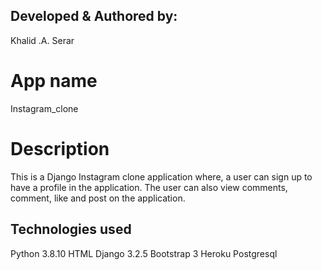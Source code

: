 ## Developed & Authored by:
Khalid .A. Serar


# App name
Instagram_clone


# Description
This is a Django Instagram clone application where, a user can sign up to have a profile in the application. The user can also view comments, comment, like and post on the application.

## Technologies used

Python 3.8.10
HTML
Django 3.2.5
Bootstrap 3
Heroku
Postgresql


